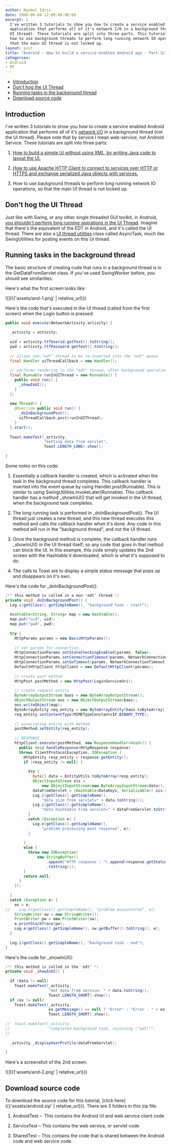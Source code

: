```yaml
---
author: Nazmul Idris
date: 2008-06-04 12:00:00-08:00
excerpt: |
  I've written 3 tutorials to show you how to create a service enabled Android
  application that performs all of it's network I/O in a background thread (not the
  UI thread). These tutorials are split into three parts. This tutorial shows you
  how to use background threads to perform long running network IO operations, so
  that the main UI thread is not locked up.
layout: post
title: "Android - How to build a service-enabled Android app - Part 3/3 Multithreading"
categories:
- Android
- MT
---
```


<!-- START doctoc generated TOC please keep comment here to allow auto update -->
<!-- DON'T EDIT THIS SECTION, INSTEAD RE-RUN doctoc TO UPDATE -->


- [Introduction](#introduction)
- [Don't hog the UI Thread](#dont-hog-the-ui-thread)
- [Running tasks in the background thread](#running-tasks-in-the-background-thread)
- [Download source code](#download-source-code)

<!-- END doctoc generated TOC please keep comment here to allow auto update -->

## Introduction

I've written 3 tutorials to show you how to create a service enabled Android application that performs all of it's [network I/O](http://hc.apache.org/httpcomponents-core-ga/tutorial/html/) in a background thread (not the UI thread). Please note that by service I mean web-service, not Android Service. These tutorials are split into three parts:

  1. [How to build a simple UI without using XML, by writing Java code to layout the UI.](https://developerlife.com/2008/06/04/how-to-build-a-service-enabled-android-app-part-13-ui/)

  2. [How to use Apache HTTP Client to connect to services over HTTP or HTTPS and exchange serialized Java objects with services.](https://developerlife.com/2008/06/04/how-to-build-a-service-enabled-android-app-part-23-networking/)

  3. How to use background threads to perform long running network IO operations, so that the main UI thread is not locked up.

## Don't hog the UI Thread

Just like with Swing, or any other single threaded GUI toolkit, in Android, [you shouldn't perform long running operations in the UI Thread](https://developerlife.com/2010/10/12/android-event-dispatch-thread-or-main-thread/). Imagine that there's the equivalent of the EDT in Android, and it's called the UI thread. There are also a [UI thread utilities](http://developer.android.com/reference/android/os/AsyncTask.html) class called AsyncTask, much like SwingUtilities for posting events on this UI thread.

## Running tasks in the background thread

The basic structure of creating code that runs in a background thread is in the GetDataFromServlet class. If you've used SwingWorker before, you should see similarities.

Here's what the first screen looks like:

![]({{'assets/and-1.png' | relative_url}})

Here's the code that's executed in the UI thread (called from the first screen) when the Login button is pressed:

```java
public void execute(NetworkActivity activity) {
 
  _activity = activity;
 
  uid = activity.ttfUserid.getText().toString();
  pwd = activity.ttfPassword.getText().toString();
 
  // allows non-"edt" thread to be re-inserted into the "edt" queue
  final Handler uiThreadCallback = new Handler();
 
  // performs rendering in the "edt" thread, after background operation is complete
  final Runnable runInUIThread = new Runnable() {
    public void run() {
      _showInUI();
    }
  };
 
  new Thread() {
    @Override public void run() {
      _doInBackgroundPost();
      uiThreadCallback.post(runInUIThread);
    }
  }.start();
 
  Toast.makeText(_activity,
                 "Getting data from servlet",
                 Toast.LENGTH_LONG).show();
 
}
```

Some notes on this code:

  1. Essentially a callback handler is created, which is activated when the task in the background thread completes. This callback handler is  inserted into the event queue by using Handler.post(Runnable). This is similar to using SwingUtilities.invokeLater(Runnable). This callback handler has a method _showInUI() that will get invoked in the UI thread, when the background task completes.

  2. The long running task is performed in _doInBackgroundPost(). The UI thread just creates a new thread, and this new thread executes this method and calls the callback handler when it's done. Any code in this method will run in the "background thread", and not the UI thread.

  3. Once the background method is complete, the callback handler runs _showInUI() in the UI thread itself; so any code that goes in that method can block the UI. In this example, this code simply updates the 2nd screen with the Hashtable it downloaded, which is what it's supposed to do.

  4. The calls to Toast are to display a simple status message that pops up and disappears on it's own.

Here's the code for _doInBackgroundPost():

```java
/** this method is called in a non-"edt" thread */
private void _doInBackgroundPost() {
  Log.i(getClass().getSimpleName(), "background task - start");
 
  Hashtable<String, String> map = new Hashtable();
  map.put("uid", uid);
  map.put("pwd", pwd);
 
  try {
    HttpParams params = new BasicHttpParams();
 
    // set params for connection...
    HttpConnectionParams.setStaleCheckingEnabled(params, false);
    HttpConnectionParams.setConnectionTimeout(params, NetworkConnectionTimeout_ms);
    HttpConnectionParams.setSoTimeout(params, NetworkConnectionTimeout_ms);
    DefaultHttpClient httpClient = new DefaultHttpClient(params);
 
    // create post method
    HttpPost postMethod = new HttpPost(LoginServiceUri);
 
    // create request entity
    ByteArrayOutputStream baos = new ByteArrayOutputStream();
    ObjectOutputStream oos = new ObjectOutputStream(baos);
    oos.writeObject(map);
    ByteArrayEntity req_entity = new ByteArrayEntity(baos.toByteArray());
    req_entity.setContentType(MIMETypeConstantsIF.BINARY_TYPE);
 
    // associating entity with method
    postMethod.setEntity(req_entity);
 
    // RESPONSE
    httpClient.execute(postMethod, new ResponseHandler<Void>() {
      public Void handleResponse(HttpResponse response) 
      throws ClientProtocolException, IOException {
        HttpEntity resp_entity = response.getEntity();
        if (resp_entity != null) {
 
          try {
            byte[] data = EntityUtils.toByteArray(resp_entity);
            ObjectInputStream ois = 
                new ObjectInputStream(new ByteArrayInputStream(data));
            dataFromServlet = (Hashtable<DataKeys, Serializable>) ois.readObject();
            Log.i(getClass().getSimpleName(), 
                "data size from servlet=" + data.toString());
            Log.i(getClass().getSimpleName(), 
                "data hashtable from servlet=" + dataFromServlet.toString());
          }
          catch (Exception e) {
            Log.e(getClass().getSimpleName(), 
                "problem processing post response", e);
          }
 
        }
        else {
          throw new IOException(
              new StringBuffer()
                  .append("HTTP response : ").append(response.getStatusLine())
                  .toString());
        }
        return null;
      }
    });
 
  }
  catch (Exception e) {
    ex = e;
//    Log.e(getClass().getSimpleName(), "problem encountered", e);
    StringWriter sw = new StringWriter();
    PrintWriter pw = new PrintWriter(sw);
    e.printStackTrace(pw);
    Log.e(getClass().getSimpleName(), sw.getBuffer().toString(), e);
  }
 
  Log.i(getClass().getSimpleName(), "background task - end");
}
```

Here's the code for _showInUI():

```java
/** this method is called in the "edt" */
private void _showInUI() {
 
  if (data != null)
    Toast.makeText(_activity,
                   "Got data from service: " + data.toString(),
                   Toast.LENGTH_SHORT).show();
  if (ex != null)
    Toast.makeText(_activity,
                   ex.getMessage() == null ? "Error" : "Error - " + ex.getMessage(),
                   Toast.LENGTH_SHORT).show();
 
//  Toast.makeText(_activity,
//                 "completed background task, rejoining \"edt\"",
//
 
  _activity._displayUserProfile(dataFromServlet);
 
}
```

Here's a screenshot of the 2nd screen:

![]({{'assets/and-2.png' | relative_url}})

## Download source code

To download the source code for this tutorial, 
[click here]({{'assets/android.zip' | relative_url}}). There 
are 3 folders in this zip file:

  1. AndroidTest –  This contains the Android UI and web service client code

  2. ServiceTest – This contains the web service, or servlet code

  3. SharedTest – This contains the code that is shared between the Android code and web service code.



